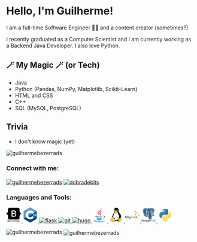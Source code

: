 # Hello, I'm Guilherme! 
I am a full-time Software Engineer 👨‍💻 and a content creator (sometimes?) 

I recently graduated as a Computer Scientist and I am currently working as a Backend Java Developer. I also love Python. 

## 🪄 My Magic 🪄 (or Tech) 
 - Java
 - Python (Pandas, NumPy, Matplotlib, Scikit-Learn)
 - HTML and CSS 
 - C++
 - SQL (MySQL, PostgreSQL)


## Trivia
- I don't know magic (yet)

<p align="left"> <img src="https://komarev.com/ghpvc/?username=guilhermebezerrads&label=Profile%20views&color=0e75b6&style=flat" alt="guilhermebezerrads" /> </p>

<h3 align="left">Connect with me:</h3>
<p align="left">
<a href="https://linkedin.com/in/guilhermebezerrads" target="blank"><img align="center" src="https://raw.githubusercontent.com/rahuldkjain/github-profile-readme-generator/master/src/images/icons/Social/linked-in-alt.svg" alt="guilhermebezerrads" height="30" width="40" /></a>
<a href="https://www.youtube.com/c/dobradebits" target="blank"><img align="center" src="https://raw.githubusercontent.com/rahuldkjain/github-profile-readme-generator/master/src/images/icons/Social/youtube.svg" alt="dobradebits" height="30" width="40" /></a>
</p>

<h3 align="left">Languages and Tools:</h3>
<p align="left"> <a href="https://getbootstrap.com" target="_blank" rel="noreferrer"> <img src="https://raw.githubusercontent.com/devicons/devicon/master/icons/bootstrap/bootstrap-plain-wordmark.svg" alt="bootstrap" width="40" height="40"/> </a> <a href="https://www.w3schools.com/cpp/" target="_blank" rel="noreferrer"> <img src="https://raw.githubusercontent.com/devicons/devicon/master/icons/cplusplus/cplusplus-original.svg" alt="cplusplus" width="40" height="40"/> </a> <a href="https://flask.palletsprojects.com/" target="_blank" rel="noreferrer"> <img src="https://www.vectorlogo.zone/logos/pocoo_flask/pocoo_flask-icon.svg" alt="flask" width="40" height="40"/> </a> <a href="https://git-scm.com/" target="_blank" rel="noreferrer"> <img src="https://www.vectorlogo.zone/logos/git-scm/git-scm-icon.svg" alt="git" width="40" height="40"/> </a> <a href="https://gohugo.io/" target="_blank" rel="noreferrer"> <img src="https://api.iconify.design/logos-hugo.svg" alt="hugo" width="40" height="40"/> </a> <a href="https://www.java.com" target="_blank" rel="noreferrer"> <img src="https://raw.githubusercontent.com/devicons/devicon/master/icons/java/java-original.svg" alt="java" width="40" height="40"/> </a> <a href="https://www.linux.org/" target="_blank" rel="noreferrer"> <img src="https://raw.githubusercontent.com/devicons/devicon/master/icons/linux/linux-original.svg" alt="linux" width="40" height="40"/> </a> <a href="https://www.mysql.com/" target="_blank" rel="noreferrer"> <img src="https://raw.githubusercontent.com/devicons/devicon/master/icons/mysql/mysql-original-wordmark.svg" alt="mysql" width="40" height="40"/> </a> <a href="https://www.postgresql.org" target="_blank" rel="noreferrer"> <img src="https://raw.githubusercontent.com/devicons/devicon/master/icons/postgresql/postgresql-original-wordmark.svg" alt="postgresql" width="40" height="40"/> </a> <a href="https://www.python.org" target="_blank" rel="noreferrer"> <img src="https://raw.githubusercontent.com/devicons/devicon/master/icons/python/python-original.svg" alt="python" width="40" height="40"/> </a> </p>

<p><img align="left" src="https://github-readme-stats.vercel.app/api/top-langs?username=guilhermebezerrads&show_icons=true&locale=en&layout=compact" alt="guilhermebezerrads" /></p>

<p>&nbsp;<img align="center" src="https://github-readme-stats.vercel.app/api?username=guilhermebezerrads&show_icons=true&locale=en" alt="guilhermebezerrads" /></p>

